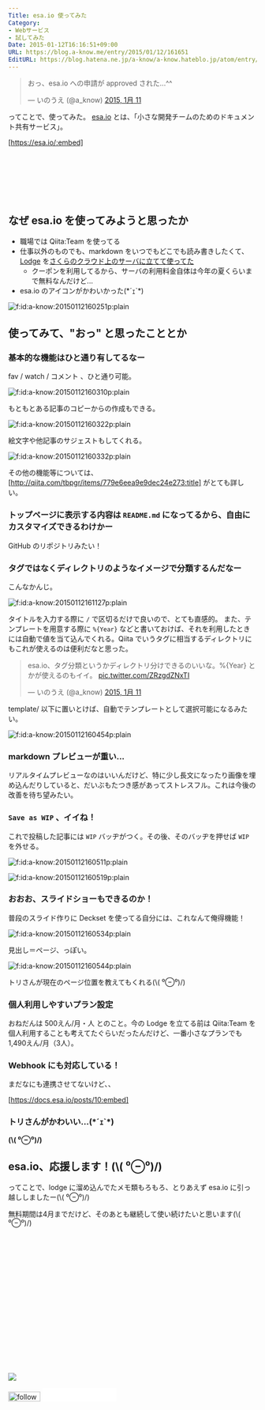 ```yaml
---
Title: esa.io 使ってみた
Category:
- Webサービス
- 試してみた
Date: 2015-01-12T16:16:51+09:00
URL: https://blog.a-know.me/entry/2015/01/12/161651
EditURL: https://blog.hatena.ne.jp/a-know/a-know.hateblo.jp/atom/entry/8454420450080023084
---
```


<blockquote class="twitter-tweet" lang="ja"><p>おっ、esa.io への申請が approved された...^^</p>&mdash; いのうえ (@a_know) <a href="https://twitter.com/a_know/status/554412601648484352">2015, 1月 11</a></blockquote>
<script async src="//platform.twitter.com/widgets.js" charset="utf-8"></script>

ってことで、使ってみた。
[esa.io](https://esa.io/) とは、「小さな開発チームのためのドキュメント共有サービス」。


[https://esa.io/:embed]


<!-- more -->

<script async src="//pagead2.googlesyndication.com/pagead/js/adsbygoogle.js"></script>
<!-- article-top -->
<ins class="adsbygoogle"
     style="display:inline-block;width:728px;height:90px"
     data-ad-client="ca-pub-3463034538369189"
     data-ad-slot="8367620130"></ins>
<script>
(adsbygoogle = window.adsbygoogle || []).push({});
</script>


## なぜ esa.io を使ってみようと思ったか
* 職場では Qiita:Team を使ってる
* 仕事以外のものでも、markdown をいつでもどこでも読み書きしたくて、[Lodge](https://github.com/lodge/lodge) を[さくらのクラウド上のサーバに立てて使ってた](https://blog.a-know.me/entry/2014/09/14/124323)
    * クーポンを利用してるから、サーバの利用料金自体は今年の夏くらいまで無料なんだけど...
* esa.io のアイコンがかわいかった(\*´ｪ`*)

<p><span itemscope itemtype="https://schema.org/Photograph"><img src="//cdn-ak.f.st-hatena.com/images/fotolife/a/a-know/20150112/20150112160251.png" alt="f:id:a-know:20150112160251p:plain" title="f:id:a-know:20150112160251p:plain" class="hatena-fotolife" itemprop="image"></span></p>


## 使ってみて、"おっ" と思ったこととか
### 基本的な機能はひと通り有してるなー
fav / watch / コメント 、ひと通り可能。

<p><span itemscope itemtype="https://schema.org/Photograph"><img src="//cdn-ak.f.st-hatena.com/images/fotolife/a/a-know/20150112/20150112160310.png" alt="f:id:a-know:20150112160310p:plain" title="f:id:a-know:20150112160310p:plain" class="hatena-fotolife" itemprop="image"></span></p>


もともとある記事のコピーからの作成もできる。

<p><span itemscope itemtype="https://schema.org/Photograph"><img src="//cdn-ak.f.st-hatena.com/images/fotolife/a/a-know/20150112/20150112160322.png" alt="f:id:a-know:20150112160322p:plain" title="f:id:a-know:20150112160322p:plain" class="hatena-fotolife" itemprop="image"></span></p>


絵文字や他記事のサジェストもしてくれる。

<p><span itemscope itemtype="https://schema.org/Photograph"><img src="//cdn-ak.f.st-hatena.com/images/fotolife/a/a-know/20150112/20150112160332.png" alt="f:id:a-know:20150112160332p:plain" title="f:id:a-know:20150112160332p:plain" class="hatena-fotolife" itemprop="image"></span></p>


その他の機能等については、[http://qiita.com/tbpgr/items/779e6eea9e9dec24e273:title] がとても詳しい。


###  トップページに表示する内容は `README.md` になってるから、自由にカスタマイズできるわけかー

GitHub のリポジトリみたい！

### タグではなくディレクトリのようなイメージで分類するんだなー
こんなかんじ。

<p><span itemscope itemtype="https://schema.org/Photograph"><img src="//cdn-ak.f.st-hatena.com/images/fotolife/a/a-know/20150112/20150112161127.png" alt="f:id:a-know:20150112161127p:plain" title="f:id:a-know:20150112161127p:plain" class="hatena-fotolife" itemprop="image"></span></p>




タイトルを入力する際に `/` で区切るだけで良いので、とても直感的。
また、テンプレートを用意する際に `%{Year}` などと書いておけば、それを利用したときには自動で値を当て込んでくれる。Qiita でいうタグに相当するディレクトリにもこれが使えるのは便利だなと思った。

<blockquote class="twitter-tweet" lang="ja"><p>esa.io、タグ分類というかディレクトリ分けできるのいいな。%{Year} とかが使えるのもイイ。 <a href="http://t.co/ZRzgdZNxTI">pic.twitter.com/ZRzgdZNxTI</a></p>&mdash; いのうえ (@a_know) <a href="https://twitter.com/a_know/status/554417128510484480">2015, 1月 11</a></blockquote>
<script async src="//platform.twitter.com/widgets.js" charset="utf-8"></script>

template/ 以下に置いとけば、自動でテンプレートとして選択可能になるみたい。

<p><span itemscope itemtype="https://schema.org/Photograph"><img src="//cdn-ak.f.st-hatena.com/images/fotolife/a/a-know/20150112/20150112160454.png" alt="f:id:a-know:20150112160454p:plain" title="f:id:a-know:20150112160454p:plain" class="hatena-fotolife" itemprop="image"></span></p>



### markdown プレビューが重い...
リアルタイムプレビューなのはいいんだけど、特に少し長文になったり画像を埋め込んだりしていると、だいぶもたつき感があってストレスフル。これは今後の改善を待ち望みたい。


### `Save as WIP` 、イイね！
これで投稿した記事には `WIP` バッヂがつく。その後、そのバッヂを押せば `WIP` を外せる。

<p><span itemscope itemtype="https://schema.org/Photograph"><img src="//cdn-ak.f.st-hatena.com/images/fotolife/a/a-know/20150112/20150112160511.png" alt="f:id:a-know:20150112160511p:plain" title="f:id:a-know:20150112160511p:plain" class="hatena-fotolife" itemprop="image"></span></p>


<p><span itemscope itemtype="https://schema.org/Photograph"><img src="//cdn-ak.f.st-hatena.com/images/fotolife/a/a-know/20150112/20150112160519.png" alt="f:id:a-know:20150112160519p:plain" title="f:id:a-know:20150112160519p:plain" class="hatena-fotolife" itemprop="image"></span></p>


### おおお、スライドショーもできるのか！
普段のスライド作りに Deckset を使ってる自分には、これなんて俺得機能！

<p><span itemscope itemtype="https://schema.org/Photograph"><img src="//cdn-ak.f.st-hatena.com/images/fotolife/a/a-know/20150112/20150112160534.png" alt="f:id:a-know:20150112160534p:plain" title="f:id:a-know:20150112160534p:plain" class="hatena-fotolife" itemprop="image"></span></p>


見出し＝ページ、っぽい。

<p><span itemscope itemtype="https://schema.org/Photograph"><img src="//cdn-ak.f.st-hatena.com/images/fotolife/a/a-know/20150112/20150112160544.png" alt="f:id:a-know:20150112160544p:plain" title="f:id:a-know:20150112160544p:plain" class="hatena-fotolife" itemprop="image"></span></p>


トリさんが現在のページ位置を教えてもくれる(\\( ⁰⊖⁰)/)


### 個人利用しやすいプラン設定
おねだんは 500えん/月・人 とのこと。今の Lodge を立てる前は Qiita:Team を個人利用することも考えてたぐらいだったんだけど、一番小さなプランでも 1,490えん/月（3人）。


### Webhook にも対応している！
まだなにも連携させてないけど、、



[https://docs.esa.io/posts/10:embed]



### トリさんがかわいい...(\*´ｪ`*)
<b>(\\( ⁰⊖⁰)/)</b>

## esa.io、応援します！(\\( ⁰⊖⁰)/)
ってことで、lodge に溜め込んでたメモ類もろもろ、とりあえず esa.io に引っ越ししましたー(\\( ⁰⊖⁰)/)

無料期間は4月までだけど、そのあとも継続して使い続けたいと思います(\\( ⁰⊖⁰)/)


<div>
<br>
<script async src="//pagead2.googlesyndication.com/pagead/js/adsbygoogle.js"></script>
<!-- article-bottom2 -->
<ins class="adsbygoogle"
     style="display:inline-block;width:300px;height:250px"
     data-ad-client="ca-pub-3463034538369189"
     data-ad-slot="5274552934"></ins>
<script>
(adsbygoogle = window.adsbygoogle || []).push({});
</script>

<a href="http://bit.ly/pixe-la" target='blank' rel="nofollow"><img src="https://cdn-ak.f.st-hatena.com/images/fotolife/a/a-know/20170405/20170405220342.png"></a>
<br>
</div>

<div>
<a href='http://cloud.feedly.com/#subscription%2Ffeed%2Fhttp%3A%2F%2Fblog.a-know.me%2Ffeed'  target='blank'><img id='feedlyFollow' src='//s3.feedly.com/img/follows/feedly-follow-rectangle-volume-small_2x.png' alt='follow us in feedly' width='65' height='20'></a>



<iframe src="//blog.hatena.ne.jp/a-know/a-know.hateblo.jp/subscribe/iframe" allowtransparency="true" frameborder="0" scrolling="no" width="150" height="28"></iframe>
</div>


<script src="https://moshi-moshi.moshimo.works/moshimoshi/a_know_blog/2015-01-12-161651?title=esa.io%20%E4%BD%BF%E3%81%A3%E3%81%A6%E3%81%BF%E3%81%9F"></script>
